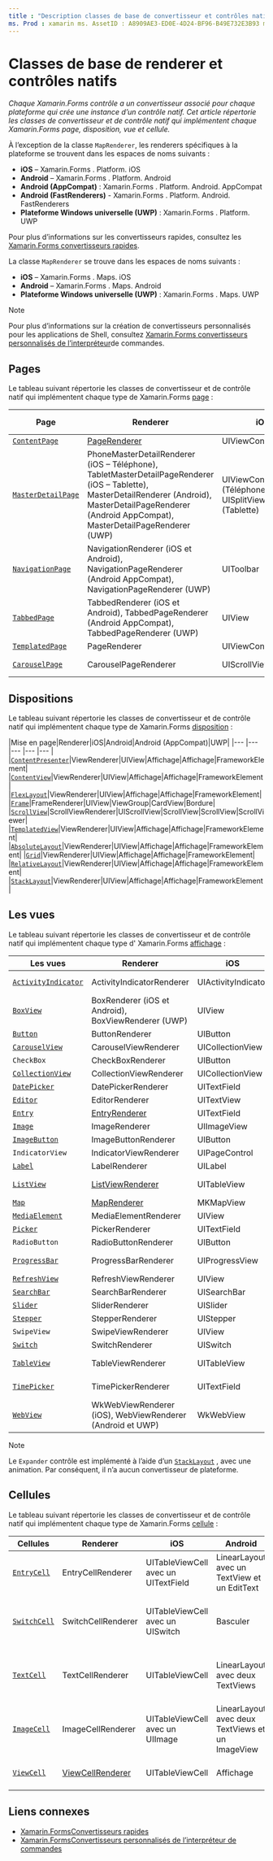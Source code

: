 ```yaml
---
title : "Description classes de base de convertisseur et contrôles natifs" Description : "chaque Xamarin.Forms contrôle a un convertisseur associé pour chaque plateforme qui crée une instance d’un contrôle natif. Cet article répertorie les classes de convertisseur et de contrôle natif qui implémentent chaque Xamarin.Forms page, disposition, vue et cellule.
ms. Prod : xamarin ms. AssetID : A8909AE3-ED0E-4D24-BF96-B49E732E3B93 ms. Technology : xamarin-Forms Author : davidbritch ms. Author : dabritch ms. Date : 04/17/2020 No-Loc : [ Xamarin.Forms , Xamarin.Essentials ]
---
```


# <a name="renderer-base-classes-and-native-controls"></a>Classes de base de renderer et contrôles natifs

_Chaque Xamarin.Forms contrôle a un convertisseur associé pour chaque plateforme qui crée une instance d’un contrôle natif. Cet article répertorie les classes de convertisseur et de contrôle natif qui implémentent chaque Xamarin.Forms page, disposition, vue et cellule._

À l’exception de la classe `MapRenderer`, les renderers spécifiques à la plateforme se trouvent dans les espaces de noms suivants :

- **iOS** – Xamarin.Forms . Platform. iOS
- **Android** – Xamarin.Forms . Platform. Android
- **Android (AppCompat)** : Xamarin.Forms . Platform. Android. AppCompat
- **Android (FastRenderers)**  -  Xamarin.Forms . Platform. Android. FastRenderers
- **Plateforme Windows universelle (UWP)** : Xamarin.Forms . Platform. UWP

Pour plus d’informations sur les convertisseurs rapides, consultez les [ Xamarin.Forms convertisseurs rapides](~/xamarin-forms/internals/fast-renderers.md).

La classe `MapRenderer` se trouve dans les espaces de noms suivants :

- **iOS** – Xamarin.Forms . Maps. iOS
- **Android** – Xamarin.Forms . Maps. Android
- **Plateforme Windows universelle (UWP)** : Xamarin.Forms . Maps. UWP

> [!NOTE]
> Pour plus d’informations sur la création de convertisseurs personnalisés pour les applications de Shell, consultez [ Xamarin.Forms convertisseurs personnalisés de l’interpréteur](~/xamarin-forms/app-fundamentals/shell/customrenderers.md)de commandes.

## <a name="pages"></a>Pages

Le tableau suivant répertorie les classes de convertisseur et de contrôle natif qui implémentent chaque type de Xamarin.Forms [page](~/xamarin-forms/user-interface/controls/pages.md) :

|Page|Renderer|iOS|Android|Android (AppCompat)|UWP|
|--- |--- |--- |--- |--- |--- |
|[`ContentPage`](xref:Xamarin.Forms.ContentPage)|[PageRenderer](~/xamarin-forms/app-fundamentals/custom-renderer/contentpage.md)|UIViewController|ViewGroup||FrameworkElement|
|[`MasterDetailPage`](xref:Xamarin.Forms.MasterDetailPage)|PhoneMasterDetailRenderer (iOS – Téléphone), TabletMasterDetailPageRenderer (iOS – Tablette), MasterDetailRenderer (Android), MasterDetailPageRenderer (Android AppCompat), MasterDetailPageRenderer (UWP)|UIViewController (Téléphone), UISplitViewController (Tablette)|DrawerLayout (v4)|DrawerLayout (v4)|FrameworkElement (Contrôle personnalisé)|
|[`NavigationPage`](xref:Xamarin.Forms.NavigationPage)|NavigationRenderer (iOS et Android), NavigationPageRenderer (Android AppCompat), NavigationPageRenderer (UWP)|UIToolbar|ViewGroup|ViewGroup|FrameworkElement (Contrôle personnalisé)|
|[`TabbedPage`](xref:Xamarin.Forms.TabbedPage)|TabbedRenderer (iOS et Android), TabbedPageRenderer (Android AppCompat), TabbedPageRenderer (UWP)|UIView|ViewPager|ViewPager|FrameworkElement (Pivot)|
|[`TemplatedPage`](xref:Xamarin.Forms.TemplatedPage)|PageRenderer|UIViewController|ViewGroup||FrameworkElement|
|[`CarouselPage`](xref:Xamarin.Forms.CarouselPage)|CarouselPageRenderer|UIScrollView|ViewPager|ViewPager|FrameworkElement (FlipView)|

## <a name="layouts"></a>Dispositions

Le tableau suivant répertorie les classes de convertisseur et de contrôle natif qui implémentent chaque type de Xamarin.Forms [disposition](~/xamarin-forms/user-interface/controls/layouts.md) :

|Mise en page|Renderer|iOS|Android|Android (AppCompat)|UWP|
|--- |--- |--- |--- |--- |
|[`ContentPresenter`](xref:Xamarin.Forms.ContentPresenter)|ViewRenderer|UIView|Affichage|Affichage|FrameworkElement|
|[`ContentView`](xref:Xamarin.Forms.ContentView)|ViewRenderer|UIView|Affichage|Affichage|FrameworkElement|
|[`FlexLayout`](xref:Xamarin.Forms.FlexLayout)|ViewRenderer|UIView|Affichage|Affichage|FrameworkElement|
|[`Frame`](xref:Xamarin.Forms.Frame)|FrameRenderer|UIView|ViewGroup|CardView|Bordure|
|[`ScrollView`](xref:Xamarin.Forms.ScrollView)|ScrollViewRenderer|UIScrollView|ScrollView|ScrollView|ScrollViewer|
|[`TemplatedView`](xref:Xamarin.Forms.TemplatedView)|ViewRenderer|UIView|Affichage|Affichage|FrameworkElement|
|[`AbsoluteLayout`](xref:Xamarin.Forms.AbsoluteLayout)|ViewRenderer|UIView|Affichage|Affichage|FrameworkElement|
|[`Grid`](xref:Xamarin.Forms.Grid)|ViewRenderer|UIView|Affichage|Affichage|FrameworkElement|
|[`RelativeLayout`](xref:Xamarin.Forms.RelativeLayout)|ViewRenderer|UIView|Affichage|Affichage|FrameworkElement|
|[`StackLayout`](xref:Xamarin.Forms.StackLayout)|ViewRenderer|UIView|Affichage|Affichage|FrameworkElement|

## <a name="views"></a>Les vues

Le tableau suivant répertorie les classes de convertisseur et de contrôle natif qui implémentent chaque type d' Xamarin.Forms [affichage](~/xamarin-forms/user-interface/controls/views.md) :

|Les vues|Renderer|iOS|Android|Android (AppCompat)|UWP|
|--- |--- |--- |--- |--- |--- |
|[`ActivityIndicator`](xref:Xamarin.Forms.ActivityIndicator)|ActivityIndicatorRenderer|UIActivityIndicator|Barre de progression||Barre de progression|
|[`BoxView`](xref:Xamarin.Forms.BoxView)|BoxRenderer (iOS et Android), BoxViewRenderer (UWP)|UIView|ViewGroup||Rectangle|
|[`Button`](xref:Xamarin.Forms.Button)|ButtonRenderer|UIButton|Bouton|AppCompatButton|Bouton|
|[`CarouselView`](xref:Xamarin.Forms.CarouselView)|CarouselViewRenderer|UICollectionView||RecyclerView|ListViewBase|
|`CheckBox`|CheckBoxRenderer|UIButton||AppCompatCheckBox|Case à cocher|
|[`CollectionView`](xref:Xamarin.Forms.CollectionView)|CollectionViewRenderer|UICollectionView||RecyclerView|ListViewBase|
|[`DatePicker`](xref:Xamarin.Forms.DatePicker)|DatePickerRenderer|UITextField|EditText||DatePicker|
|[`Editor`](xref:Xamarin.Forms.Editor)|EditorRenderer|UITextView|EditText||TextBox|
|[`Entry`](xref:Xamarin.Forms.Entry)|[EntryRenderer](~/xamarin-forms/app-fundamentals/custom-renderer/entry.md)|UITextField|EditText||TextBox|
|[`Image`](xref:Xamarin.Forms.Image)|ImageRenderer|UIImageView|ImageView||Image|
|[`ImageButton`](xref:Xamarin.Forms.ImageButton)|ImageButtonRenderer|UIButton||AppCompatImageButton|Bouton|
|`IndicatorView`|IndicatorViewRenderer|UIPageControl||LinearLayout||
|[`Label`](xref:Xamarin.Forms.Label)|LabelRenderer|UILabel|TextView||TextBlock|
|[`ListView`](xref:Xamarin.Forms.ListView)|[ListViewRenderer](~/xamarin-forms/app-fundamentals/custom-renderer/listview.md)|UITableView|Affichage de liste||Affichage de liste|
|[`Map`](xref:Xamarin.Forms.Maps.Map)|[MapRenderer](~/xamarin-forms/app-fundamentals/custom-renderer/map-pin.md)|MKMapView|MKMapView||MapControl|
|[`MediaElement`](xref:Xamarin.Forms.MediaElement)|MediaElementRenderer|UIView||VideoView|MediaElement|
|[`Picker`](xref:Xamarin.Forms.Picker)|PickerRenderer|UITextField|EditText|EditText|Liste déroulante|
|`RadioButton`|RadioButtonRenderer|UIButton||AppCompatRadioButton|RadioButton|
|[`ProgressBar`](xref:Xamarin.Forms.ProgressBar)|ProgressBarRenderer|UIProgressView|Barre de progression||Barre de progression|
|[`RefreshView`](xref:Xamarin.Forms.RefreshView)|RefreshViewRenderer|UIView||SwipeRefreshLayout|RefreshContainer|
|[`SearchBar`](xref:Xamarin.Forms.SearchBar)|SearchBarRenderer|UISearchBar|SearchView||AutoSuggestBox|
|[`Slider`](xref:Xamarin.Forms.Slider)|SliderRenderer|UISlider|SeekBar||Curseur|
|[`Stepper`](xref:Xamarin.Forms.Stepper)|StepperRenderer|UIStepper|LinearLayout||Control|
|`SwipeView`|SwipeViewRenderer|UIView||Affichage|SwipeControl|
|[`Switch`](xref:Xamarin.Forms.Switch)|SwitchRenderer|UISwitch|Basculer|SwitchCompat|Bouton bascule|
|[`TableView`](xref:Xamarin.Forms.TableView)|TableViewRenderer|UITableView|Affichage de liste||Affichage de liste|
|[`TimePicker`](xref:Xamarin.Forms.TimePicker)|TimePickerRenderer|UITextField|EditText||Sélecteur d'heure|
|[`WebView`](xref:Xamarin.Forms.WebView)|WkWebViewRenderer (iOS), WebViewRenderer (Android et UWP)|WkWebView|WebView||WebView|

> [!NOTE]
> Le `Expander` contrôle est implémenté à l’aide d’un [`StackLayout`](xref:Xamarin.Forms.StackLayout) , avec une animation. Par conséquent, il n’a aucun convertisseur de plateforme.

## <a name="cells"></a>Cellules

Le tableau suivant répertorie les classes de convertisseur et de contrôle natif qui implémentent chaque type de Xamarin.Forms [cellule](~/xamarin-forms/user-interface/controls/cells.md) :

|Cellules|Renderer|iOS|Android|UWP|
|--- |--- |--- |--- |--- |
|[`EntryCell`](xref:Xamarin.Forms.EntryCell)|EntryCellRenderer|UITableViewCell avec un UITextField|LinearLayout avec un TextView et un EditText|DataTemplate avec un TextBox|
|[`SwitchCell`](xref:Xamarin.Forms.SwitchCell)|SwitchCellRenderer|UITableViewCell avec un UISwitch|Basculer|DataTemplate avec un Grid contenant un TextBlock et un ToggleSwitch|
|[`TextCell`](xref:Xamarin.Forms.TextCell)|TextCellRenderer|UITableViewCell|LinearLayout avec deux TextViews|DataTemplate avec un StackPanel contenant deux TextBlocks|
|[`ImageCell`](xref:Xamarin.Forms.ImageCell)|ImageCellRenderer|UITableViewCell avec un UIImage|LinearLayout avec deux TextViews et un ImageView|DataTemplate avec un Grid contenant un Image et deux TextBlocks|
|[`ViewCell`](xref:Xamarin.Forms.ViewCell)|[ViewCellRenderer](~/xamarin-forms/app-fundamentals/custom-renderer/viewcell.md)|UITableViewCell|Affichage|DataTemplate avec un ContentPresenter|

## <a name="related-links"></a>Liens connexes

- [Xamarin.FormsConvertisseurs rapides](~/xamarin-forms/internals/fast-renderers.md)
- [Xamarin.FormsConvertisseurs personnalisés de l’interpréteur de commandes](~/xamarin-forms/app-fundamentals/shell/customrenderers.md)
